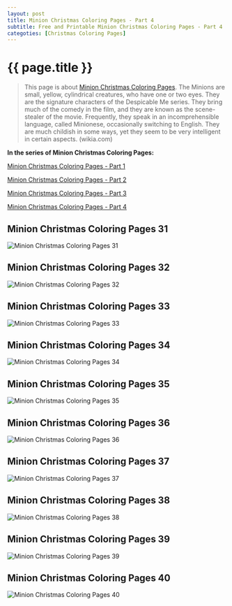 ```yaml
---
layout: post
title: Minion Christmas Coloring Pages - Part 4
subtitle: Free and Printable Minion Christmas Coloring Pages - Part 4
categoties: [Christmas Coloring Pages]
---
```

{{ page.title }}
================
> This page is about [Minion Christmas Coloring Pages](https://hoanghabelle.github.io/). The Minions are small, yellow, cylindrical creatures, who have one or two eyes. They are the signature characters of the Despicable Me series. They bring much of the comedy in the film, and they are known as the scene-stealer of the movie. Frequently, they speak in an incomprehensible language, called Minionese, occasionally switching to English. They are much childish in some ways, yet they seem to be very intelligent in certain aspects. (wikia.com)

**In the series of Minion Christmas Coloring Pages:**

[Minion Christmas Coloring Pages - Part 1](https://hoanghabelle.github.io/2017/11/04/Minion-Christmas-Coloring-Pages-part-1.html)

[Minion Christmas Coloring Pages - Part 2](https://hoanghabelle.github.io/2017/11/04/Minion-Christmas-Coloring-Pages-part-2.html)

[Minion Christmas Coloring Pages - Part 3](https://hoanghabelle.github.io/2017/11/04/Minion-Christmas-Coloring-Pages-part-3.html)

[Minion Christmas Coloring Pages - Part 4](https://hoanghabelle.github.io/2017/11/04/Minion-Christmas-Coloring-Pages-part-4.html)


## Minion Christmas Coloring Pages 31
![Minion Christmas Coloring Pages 31](https://hoanghabelle.github.io/img/Minion-Christmas-Coloring-Pages%20(31).jpg "Minion Christmas Coloring Pages 31")

## Minion Christmas Coloring Pages 32
![Minion Christmas Coloring Pages 32](https://hoanghabelle.github.io/img/Minion-Christmas-Coloring-Pages%20(32).jpg "Minion Christmas Coloring Pages 32")

## Minion Christmas Coloring Pages 33
![Minion Christmas Coloring Pages 33](https://hoanghabelle.github.io/img/Minion-Christmas-Coloring-Pages%20(33).jpg "Minion Christmas Coloring Pages 33")

## Minion Christmas Coloring Pages 34
![Minion Christmas Coloring Pages 34](https://hoanghabelle.github.io/img/Minion-Christmas-Coloring-Pages%20(34).jpg "Minion Christmas Coloring Pages 34")

<script async src="//pagead2.googlesyndication.com/pagead/js/adsbygoogle.js"></script><ins class="adsbygoogle" style="display:block" data-ad-format="fluid" data-ad-layout-key="-8i+1w-dq+e9+ft" data-ad-client="ca-pub-6753140515841889" data-ad-slot="6190446671"></ins> <script> (adsbygoogle = window.adsbygoogle || []).push({}); </script>

## Minion Christmas Coloring Pages 35
![Minion Christmas Coloring Pages 35](https://hoanghabelle.github.io/img/Minion-Christmas-Coloring-Pages%20(35).jpg "Minion Christmas Coloring Pages 35")

## Minion Christmas Coloring Pages 36
![Minion Christmas Coloring Pages 36](https://hoanghabelle.github.io/img/Minion-Christmas-Coloring-Pages%20(36).jpg "Minion Christmas Coloring Pages 36")

## Minion Christmas Coloring Pages 37
![Minion Christmas Coloring Pages 37](https://hoanghabelle.github.io/img/Minion-Christmas-Coloring-Pages%20(37).jpg "Minion Christmas Coloring Pages 37")

## Minion Christmas Coloring Pages 38
![Minion Christmas Coloring Pages 38](https://hoanghabelle.github.io/img/Minion-Christmas-Coloring-Pages%20(38).jpg "Minion Christmas Coloring Pages 38")

<script async src="//pagead2.googlesyndication.com/pagead/js/adsbygoogle.js"></script><ins class="adsbygoogle" style="display:block" data-ad-format="fluid" data-ad-layout-key="-8i+1w-dq+e9+ft" data-ad-client="ca-pub-6753140515841889" data-ad-slot="6190446671"></ins> <script> (adsbygoogle = window.adsbygoogle || []).push({}); </script>

## Minion Christmas Coloring Pages 39
![Minion Christmas Coloring Pages 39](https://hoanghabelle.github.io/img/Minion-Christmas-Coloring-Pages%20(39).jpg "Minion Christmas Coloring Pages 39")

## Minion Christmas Coloring Pages 40
![Minion Christmas Coloring Pages 40](https://hoanghabelle.github.io/img/Minion-Christmas-Coloring-Pages%20(40).jpg "Minion Christmas Coloring Pages 40")

